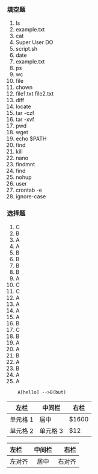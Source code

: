 ### 填空题
1. ls
2. example.txt
3. cat
4. Super User DO
5. script.sh
6. date
7. example.txt
8. ps
9. wc
10. file
11. chown
12. file1.txt file2.txt
13. diff
14. locate
15. tar -czf
16. tar -xvf
17. pwd
18. wget
19. echo $PATH
20. find
21. kill
22. nano
23. findmnt
24. find
25. nohup
26. user
27. crontab -e
28. ignore-case
### 选择题
1. C
2. B
3. A
4. A
5. B
6. B
7. B
8. B
9. A
10. C
11. C
12. A
13. A
14. A
15. A
16. B
17. C
18. B
19. A
20. A
21. B
22. A
23. B
24. A
25. A
```graph TD
	A[hello] -->B(but)
```
| 左栏     | 中间栏   | 右栏  |
| -------- | -------- | ----- |
| 单元格 1 | 居中     | $1600 |
| 单元格 2 | 单元格 3 | $12   |

| 左栏  | 中间栏 |  右栏 |
| :-- | :-: | --: |
| 左对齐 | 居中  | 右对齐 |
